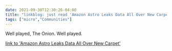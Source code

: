 ```yaml
---
date: 2021-09-30T12:30:26-04:00
title: "linkblog: just read 'Amazon Astro Leaks Data All Over New Carpet'"
tags: ["micro","Communities"]
---
```

Well played, The Onion. Well played.
 
[link to 'Amazon Astro Leaks Data All Over New Carpet'](https://www.theonion.com/amazon-astro-leaks-data-all-over-new-carpet-1847774974)
